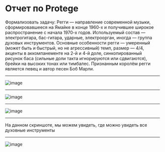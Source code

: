 # Отчет по Protege 
Формализовать задачу: Регги — направление современной музыки, сформировавшееся на Ямайке в конце 1960-х и
получившее широкое распространение с начала 1970-х годов. Используемый состав —
электрогитара, бас-гитара, ударные, электроорган, иногда — группа духовых инструментов.
Основные особенности регги — умеренный (может быть и быстрый, но не агрессивный) темп,
размер — 4/4, акценты в аккомпанементе на 2-й и 4-й доле, синкопированный рисунок баса
(сильные доли такта игнорируются или сдвигаются), брейки на высоких тонах или тимбалес.
Признанным королём регги является певец и автор песен Боб Марли.
_________________________________________________
![image](https://github.com/iis-32170x/RPIIS/assets/149573033/0542604d-3042-4db4-8008-4cf0df63d5c5)
___________________________________________________
![image](https://github.com/iis-32170x/RPIIS/assets/149573033/58aa9fd7-7852-4131-8b70-ff7238978adb)
____________________________________________________
![image](https://github.com/iis-32170x/RPIIS/assets/149573033/60c50829-67b1-4733-9812-213a5661fafc)
____________________________________________________
На данном скриншоте, мы можем увидеть, где можно увидеть все духовные инструменты
_____________________________________________________
![image](https://github.com/iis-32170x/RPIIS/assets/149573033/c06d1ef4-f64b-4e74-8059-c5732faf2af0)
